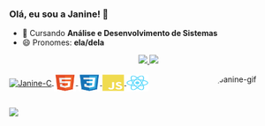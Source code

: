 ### Olá, eu sou a Janine! 👋

- 🌱 Cursando **Análise e Desenvolvimento de Sistemas**
- 😄 Pronomes: **ela/dela**

<div align="center">
  <a href="https://github.com/janineteodoro">
  <img height="160em" src="https://github-readme-stats.vercel.app/api?username=janineteodoro&show_icons=true&theme=onedark&include_all_commits=true&count_private=true"/>
  <img height="160em" src="https://github-readme-stats.vercel.app/api/top-langs/?username=janineteodoro&layout=compact&langs_count=7&theme=onedark"/>
</div>
<div style="display: inline_block"><br>
  <img align="center" alt="Janine-C" height="30" width="40" img src="https://cdn.jsdelivr.net/gh/devicons/devicon/icons/c/c-original.svg"/>
  <img align="center" alt="Janine-HTML" height="30" width="40" src="https://raw.githubusercontent.com/devicons/devicon/master/icons/html5/html5-original.svg">
  <img align="center" alt="Janine-CSS" height="30" width="40" src="https://raw.githubusercontent.com/devicons/devicon/master/icons/css3/css3-original.svg">
  <img align="center" alt="Janine-Js" height="30" width="40" src="https://raw.githubusercontent.com/devicons/devicon/master/icons/javascript/javascript-plain.svg">
  <img align="center" alt="Janine-React" height="30" width="40" src="https://raw.githubusercontent.com/devicons/devicon/master/icons/react/react-original.svg">
  <img align="right" alt="Janine-gif" height="150" width="140" style="border-radius:50px;" src="https://user-images.githubusercontent.com/113937056/200208030-d94fbf38-bb86-49e6-b082-1666a38a560a.gif">
</div>
  
  ##
 
<div> 
  <a href="https://www.linkedin.com/in/janineteodoro/" target="_blank"><img src="https://img.shields.io/badge/-LinkedIn-%230077B5?style=for-the-badge&logo=linkedin&logoColor=white" target="_blank"></a> 
</div>
